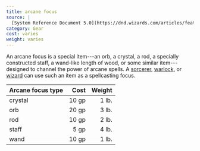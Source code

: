 ```yaml
---
title: arcane focus
source: |
  [System Reference Document 5.0](https://dnd.wizards.com/articles/features/systems-reference-document-srd)
category: Gear
cost: varies
weight: varies
---
```


An arcane focus is a special item---an orb, a crystal, a rod, a specially constructed staff, a wand-like length of wood, or some similar item---designed to channel the power of arcane spells. A [sorcerer](/class/sorcerer/), [warlock](/class/warlock/), or [wizard](/class/wizard/) can use such an item as a spellcasting focus.

| Arcane focus type |  Cost | Weight |
|:------------------|------:|-------:|
| crystal           | 10 gp |  1 lb. |
| orb               | 20 gp |  3 lb. |
| rod               | 10 gp |  2 lb. |
| staff             |  5 gp |  4 lb. |
| wand              | 10 gp |  1 lb. |
